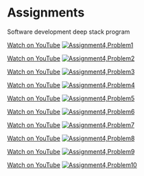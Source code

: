 # Assignments
Software development deep stack program

[Watch on YouTube](https://youtu.be/RwQFag2qivM)
[![Assignment4,Problem1](https://img.youtube.com/vi/YOURYOUTUBEVIDEOID/0.jpg)](https://www.youtube.com/watch?v=RwQFag2qivM)

[Watch on YouTube](https://youtu.be/iIlGHuoS_Jo)
[![Assignment4,Problem2](https://img.youtube.com/vi/YOURYOUTUBEVIDEOID/0.jpg)](https://www.youtube.com/watch?v=iIlGHuoS_Jo)

[Watch on YouTube](https://youtu.be/VZLnMdnRj4E)
[![Assignment4,Problem3](https://img.youtube.com/vi/YOURYOUTUBEVIDEOID/0.jpg)](https://www.youtube.com/watch?v=VZLnMdnRj4E)

[Watch on YouTube](https://youtu.be/BT0doS_nsBA)
[![Assignment4,Problem4](https://img.youtube.com/vi/YOURYOUTUBEVIDEOID/0.jpg)](https://www.youtube.com/watch?v=BT0doS_nsBA)

[Watch on YouTube](https://youtu.be/LEDyhRdBTOw)
[![Assignment4,Problem5](https://img.youtube.com/vi/YOURYOUTUBEVIDEOID/0.jpg)](https://www.youtube.com/watch?v=LEDyhRdBTOw)

[Watch on YouTube](https://youtu.be/XH_gRyZ0d0U)
[![Assignment4,Problem6](https://img.youtube.com/vi/YOURYOUTUBEVIDEOID/0.jpg)](https://www.youtube.com/watch?v=XH_gRyZ0d0U)

[Watch on YouTube](https://youtu.be/62V4aa8Q7Uw)
[![Assignment4,Problem7](https://img.youtube.com/vi/YOURYOUTUBEVIDEOID/0.jpg)](https://www.youtube.com/watch?v=62V4aa8Q7Uw)

[Watch on YouTube](https://youtu.be/xz4XkfqiaF8)
[![Assignment4,Problem8](https://img.youtube.com/vi/YOURYOUTUBEVIDEOID/0.jpg)](https://www.youtube.com/watch?v=xz4XkfqiaF8)

[Watch on YouTube](https://youtu.be/bET6uKkY7fg)
[![Assignment4,Problem9](https://img.youtube.com/vi/YOURYOUTUBEVIDEOID/0.jpg)](https://www.youtube.com/watch?v=bET6uKkY7fg)

[Watch on YouTube](https://youtu.be/mUIZDksE6-U)
[![Assignment4,Problem10](https://img.youtube.com/vi/YOURYOUTUBEVIDEOID/0.jpg)](https://www.youtube.com/watch?v=mUIZDksE6-U)






